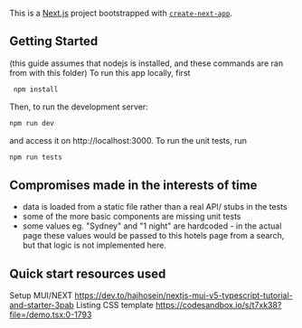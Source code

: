 This is a [Next.js](https://nextjs.org/) project bootstrapped with [`create-next-app`](https://github.com/vercel/next.js/tree/canary/packages/create-next-app).

## Getting Started
(this guide assumes that nodejs is installed, and these commands are ran from with this folder)
To run this app locally, first
```bash
 npm install
```

Then, to run the development server:

```bash
npm run dev
```
and access it on http://localhost:3000.
To run the unit tests, run

```bash
npm run tests
```


## Compromises made in the interests of time
- data is loaded from a static file rather than a real API/ stubs in the tests
- some of the more basic components are missing unit tests
- some values eg. "Sydney" and "1 night" are hardcoded - in the actual page these values would be passed to this hotels page from a search, but that logic is not implemented here.


## Quick start resources used
Setup MUI/NEXT
https://dev.to/hajhosein/nextjs-mui-v5-typescript-tutorial-and-starter-3pab
Listing CSS template
https://codesandbox.io/s/t7xk38?file=/demo.tsx:0-1793
